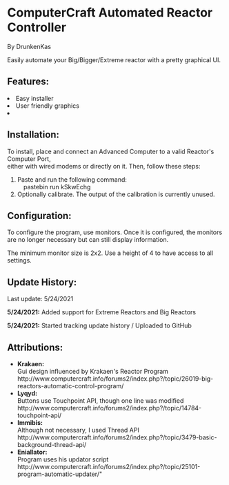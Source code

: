 # ComputerCraft Automated Reactor Controller
By DrunkenKas

Easily automate your Big/Bigger/Extreme reactor with a pretty graphical UI. <br />

## Features:
  <bl>
  <li>Easy installer</li>
  <li>User friendly graphics</li>
  <li></li>
  </bl>
  
## Installation:
  To install, place and connect an Advanced Computer to a valid Reactor's Computer Port, <br />
    either with wired modems or directly on it. Then, follow these steps:
  <ol>
    <li>Paste and run the following command: <br />
      &emsp;pastebin run kSkwEchg</li>
    <li>Optionally calibrate. The output of the calibration is currently unused.</li>
  </ol>

## Configuration:
  To configure the program, use monitors. Once it is configured,
  the monitors are no longer necessary but can still display information. <p>
  The minimum monitor size is 2x2. Use a height of 4 to have access to all settings.

## Update History:
Last update: 5/24/2021 <p>
  <b>5/24/2021:</b> Added support for Extreme Reactors and Big Reactors <p>
  <b>5/24/2021:</b> Started tracking update history / Uploaded to GitHub <p>

## Attributions:

<ul>
  <li><b>Krakaen: </b><br />
    Gui design influenced by Krakaen's Reactor Program <br />
    http://www.computercraft.info/forums2/index.php?/topic/26019-big-reactors-automatic-control-program/ </li>
  <li><b>Lyqyd: </b><br />
    Buttons use Touchpoint API, though one line was modified <br />
    http://www.computercraft.info/forums2/index.php?/topic/14784-touchpoint-api/ </li>
  <li><b>Immibis: </b><br />
    Although not necessary, I used Thread API <br />
    http://www.computercraft.info/forums2/index.php?/topic/3479-basic-background-thread-api/ </li>
  <li><b>Eniallator: </b><br />
    Program uses his updator script <br />
  http://www.computercraft.info/forums2/index.php?/topic/25101-program-automatic-updater/" </li>
 </ul>
    
